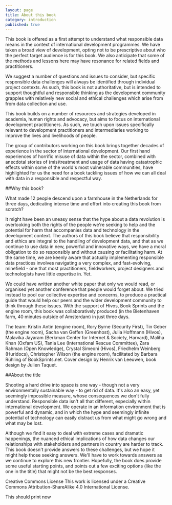 ```yaml
---
layout: page
title: About this book
category: introduction
published: true
---
```



This book is offered as a first attempt to understand what responsible data means in the context of international development programmes. We have taken a broad view of development, opting not to be prescriptive about who the perfect target audience is for this book. We also anticipate that some of the methods and lessons here may have resonance for related fields and practitioners.

We suggest a number of questions and issues to consider, but specific responsible data challenges will always be identified through individual project contexts. As such, this book is not authoritative, but is intended to support thoughtful and responsible thinking as the development community grapples with relatively new social and ethical challenges which arise from from data collection and use.

This book builds on a number of resources and strategies developed in academia, human rights and advocacy, but aims to focus on international development practitioners. As such, we touch upon issues specifically relevant to development practitioners and intermediaries working to improve the lives and livelihoods of people.

The group of contributors working on this book brings together decades of experience in the sector of international development. Our first hand experiences of horrific misuse of data within the sector, combined with anecdotal stories of (mis)treatment and usage of data having catastrophic effects within some of the world's most vulnerable communities, have highlighted for us the need for a book tackling issues of how we can all deal with data in a responsible and respectful way.

##Why this book?

What made 12 people descend upon a farmhouse in the Netherlands for three days, dedicating intense time and effort into creating this book from scratch?

It might have been an uneasy sense that the hype about a data revolution is overlooking both the rights of the people we're seeking to help and the potential for harm that accompanies data and technology in the development context. The authors of this book believe that responsibility and ethics are integral to the handling of development data, and that as we continue to use data in new, powerful and innovative ways, we have a moral obligation to do so responsibly and without causing or facilitating harm. At the same time, we are keenly aware that actually implementing responsible data practices involves navigating a very complex, and fast-evolving, minefield - one that most practitioners, fieldworkers, project designers and technologists have little expertise in. Yet.

We could have written another white paper that only we would read, or organised yet another conference that people would forget about. We tried instead to pool our collective expertise and concerns, to produce a practical guide that would help our peers and the wider development community to think through these issues. With the support of Hivos, Book Sprints and the engine room, this book was collaboratively produced (in the Bietenhaven farm, 40 minutes outside of Amsterdam) in just three days.

The team: Kristin Antin (engine room), Rory Byrne (Security First), Tin Geber (the engine room), Sacha van Geffen (Greenhost), Julia Hoffmann (Hivos), Malavika Jayaram (Berkman Center for Internet & Society, Harvard), Maliha Khan (Oxfam US), Tania Lee (International Rescue Committee), Zara Rahman (Open Knowledge), Crystal Simeoni (Hivos), Friedhelm Weinberg (Huridocs), Christopher Wilson (the engine room), facilitated by Barbara Rühling of BookSprints.net. Cover design by Henrik van Leeuwen, book design by Julien Taquet.

##About the title

Shooting a hard drive into space is one way - though not a very environmentally sustainable way - to get rid of data. It's also an easy, yet seemingly impossible measure, whose consequences we don't fully understand. Responsible data isn't all that different, especially within international development. We operate in an information environment that is powerful and dynamic, and in which the hype and seemingly infinite potential of technology can easily distract us from what might go wrong and what may be lost.

Although we find it easy to deal with extreme cases and dramatic happenings, the nuanced ethical implications of how data changes our relationships with stakeholders and partners in country are harder to track. This book doesn't provide answers to these challenges, but we hope it might help those seeking answers. We'll have to work towards answers as we continue to explore this new frontier. Hopefully, the book does provide some useful starting points, and points out a few exciting options (like the one in the title) that might not be the best responses.

Creative Commons License
This work is licensed under a Creative Commons Attribution-ShareAlike 4.0
International License.

This should print now

